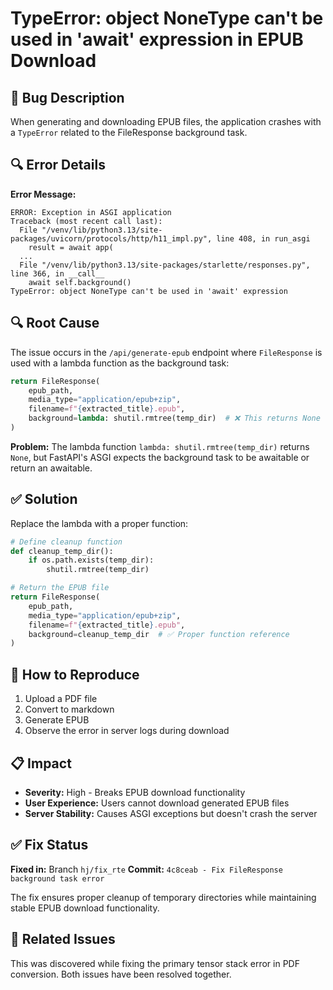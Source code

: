 # TypeError: object NoneType can't be used in 'await' expression in EPUB Download

## 🐛 **Bug Description**

When generating and downloading EPUB files, the application crashes with a `TypeError` related to the FileResponse background task.

## 🔍 **Error Details**

**Error Message:**
```
ERROR: Exception in ASGI application
Traceback (most recent call last):
  File "/venv/lib/python3.13/site-packages/uvicorn/protocols/http/h11_impl.py", line 408, in run_asgi
    result = await app(
  ...
  File "/venv/lib/python3.13/site-packages/starlette/responses.py", line 366, in __call__
    await self.background()
TypeError: object NoneType can't be used in 'await' expression
```

## 🔍 **Root Cause**

The issue occurs in the `/api/generate-epub` endpoint where `FileResponse` is used with a lambda function as the background task:

```python
return FileResponse(
    epub_path,
    media_type="application/epub+zip",
    filename=f"{extracted_title}.epub",
    background=lambda: shutil.rmtree(temp_dir)  # ❌ This returns None
)
```

**Problem:** The lambda function `lambda: shutil.rmtree(temp_dir)` returns `None`, but FastAPI's ASGI expects the background task to be awaitable or return an awaitable.

## ✅ **Solution**

Replace the lambda with a proper function:

```python
# Define cleanup function
def cleanup_temp_dir():
    if os.path.exists(temp_dir):
        shutil.rmtree(temp_dir)

# Return the EPUB file
return FileResponse(
    epub_path,
    media_type="application/epub+zip",
    filename=f"{extracted_title}.epub",
    background=cleanup_temp_dir  # ✅ Proper function reference
)
```

## 🧪 **How to Reproduce**

1. Upload a PDF file
2. Convert to markdown 
3. Generate EPUB
4. Observe the error in server logs during download

## 📋 **Impact**

- **Severity:** High - Breaks EPUB download functionality
- **User Experience:** Users cannot download generated EPUB files
- **Server Stability:** Causes ASGI exceptions but doesn't crash the server

## ✅ **Fix Status**

**Fixed in:** Branch `hj/fix_rte`
**Commit:** `4c8ceab - Fix FileResponse background task error`

The fix ensures proper cleanup of temporary directories while maintaining stable EPUB download functionality.

## 🔗 **Related Issues**

This was discovered while fixing the primary tensor stack error in PDF conversion. Both issues have been resolved together.
